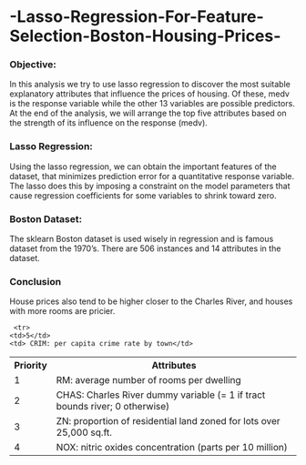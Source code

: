 # -Lasso-Regression-For-Feature-Selection-Boston-Housing-Prices-
<h3>Objective:</h3>
In this analysis we try to use lasso regression to discover the most suitable explanatory attributes that influence the prices of housing. Of these, medv is the response variable while the other 13 variables are possible predictors. At the end of the analysis, we will arrange the top five attributes based on the strength of its influence on the response (medv).
<h3>Lasso Regression:</h3>
Using the lasso regression, we can obtain the important features of the dataset, that minimizes prediction error for a quantitative response variable. The lasso does this by imposing a constraint on the model parameters that cause regression coefficients for some variables to shrink toward zero.
<h3>Boston Dataset:</h3>
The sklearn Boston dataset is used wisely in regression and is famous dataset from the 1970’s. There are 506 instances and 14 attributes in the dataset.
<h3>Conclusion</h3>
House prices also tend to be higher closer to the Charles River, and houses with more rooms are pricier. 
 <table style="width:100%">
  <tr>
    <th>Priority</th>
    <th>Attributes</th>

  </tr>
  <tr>
    <td>1</td>
    <td>RM: average number of rooms per dwelling</td>
  
  </tr>
   <tr>
    <td>2</td>
    <td> CHAS: Charles River dummy variable (= 1 if tract bounds river; 0 otherwise)</td>
  </tr>
   <tr>
    <td>3</td>
    <td> ZN: proportion of residential land zoned for lots over 25,000 sq.ft.</td>
  </tr>
  
   <tr>
    <td>4</td>
    <td> NOX: nitric oxides concentration (parts per 10 million)</td>
   
     <tr>
    <td>5</td>
    <td> CRIM: per capita crime rate by town</td>
  </tr>
</table> 
